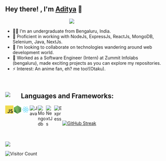 ## Hey there! , I'm [Aditya](https://www.linkedin.com/in/aditya-mishra-6k/) 👋

<img src="https://media1.tenor.com/m/c0yBtAOQgPsAAAAC/eren-yeager-yeager.gif" width="300" align='right'>
<br/>

- 🧑‍💻 I’m an undergraduate from Bengaluru, India.
- 🌱 Proficient in working with NodeJs, ExpressJs, ReactJs, MongoDB, Selenium, Java, NextJs.  
- 👯 I’m looking to collaborate on technologies wandering around web development  world.
- 💬 Worked as a Software Engineer (Intern) at Zummit Infolabs (bengaluru), made exciting projects as you can explore my repositories.
- ⚡ Interest: An anime fan, eh? me too!(Otaku).


<br/>


## <img align='left' src="https://media.giphy.com/media/mTs11L9uuyGiI/giphy.gif" width="50"> Languages and Frameworks:

<img align="left" alt="JavaScript" width="26px" src="https://raw.githubusercontent.com/github/explore/80688e429a7d4ef2fca1e82350fe8e3517d3494d/topics/javascript/javascript.png" />
<img align="left" alt="Node.js" width="26px" src="https://raw.githubusercontent.com/github/explore/80688e429a7d4ef2fca1e82350fe8e3517d3494d/topics/nodejs/nodejs.png" />
<img align="left" alt="React" width="26px" src="https://raw.githubusercontent.com/github/explore/80688e429a7d4ef2fca1e82350fe8e3517d3494d/topics/react/react.png" />
<img align="left" alt="Java" width="26px" src="https://brandslogos.com/wp-content/uploads/images/java-logo-1.png" />
<img align="left" alt="Mongodb" width="26px" src="https://w7.pngwing.com/pngs/956/695/png-transparent-mongodb-original-wordmark-logo-icon-thumbnail.png" />
<img align="left" alt="NextJs" width="26px" src="https://logowik.com/content/uploads/images/nextjs7685.logowik.com.webp" />
<img align="left" alt="Express" width="26px" src="https://w7.pngwing.com/pngs/925/447/png-transparent-express-js-node-js-javascript-mongodb-node-js-text-trademark-logo.png" />

<br/>
<br/>

[![GitHub Streak](https://streak-stats.demolab.com?user=aditya2131&theme=dark&hide_total_contributions=true)](https://git.io/streak-stats)

<br/>
<br/>

<a href="https://x.com/adityam39992974">
  <img align="center" src="https://github-readme-stats.vercel.app/api/top-langs/?username=aditya2131&hide=html,css&layout=compact" />
</a>

![Visitor Count](https://profile-counter.glitch.me/aditya2131/count.svg)



